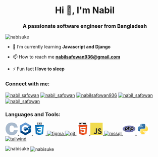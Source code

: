 <h1 align="center">Hi 👋, I'm Nabil</h1>
<h3 align="center">A passionate software engineer from Bangladesh</h3>

<p align="left"> <img src="https://komarev.com/ghpvc/?username=nabisuke&label=Profile%20views&color=0e75b6&style=flat" alt="nabisuke" /> </p>

- 🌱 I’m currently learning **Javascript and Django**

- 📫 How to reach me **nabilsafowan936@gmail.com**

- ⚡ Fun fact **I love to sleep**

<h3 align="left">Connect with me:</h3>
<p align="left">
<a href="https://www.linkedin.com/in/nabil-safowan-109032276/" target="blank"><img align="center" src="https://raw.githubusercontent.com/rahuldkjain/github-profile-readme-generator/master/src/images/icons/Social/linked-in-alt.svg" alt="nabil safowan" height="30" width="40" /></a>
<a href="https://www.codechef.com/users/nabil_safowan" target="blank"><img align="center" src="https://cdn.jsdelivr.net/npm/simple-icons@3.1.0/icons/codechef.svg" alt="nabil_safowan" height="30" width="40" /></a>
<a href="https://www.hackerrank.com/nabilsafowan936" target="blank"><img align="center" src="https://raw.githubusercontent.com/rahuldkjain/github-profile-readme-generator/master/src/images/icons/Social/hackerrank.svg" alt="nabilsafowan936" height="30" width="40" /></a>
<a href="https://codeforces.com/profile/nabil_safowan" target="blank"><img align="center" src="https://raw.githubusercontent.com/rahuldkjain/github-profile-readme-generator/master/src/images/icons/Social/codeforces.svg" alt="nabil_safowan" height="30" width="40" /></a>
<a href="https://www.leetcode.com/nabil_safowan" target="blank"><img align="center" src="https://raw.githubusercontent.com/rahuldkjain/github-profile-readme-generator/master/src/images/icons/Social/leet-code.svg" alt="nabil_safowan" height="30" width="40" /></a>
</p>

<h3 align="left">Languages and Tools:</h3>
<p align="left"> <a href="https://www.cprogramming.com/" target="_blank" rel="noreferrer"> <img src="https://raw.githubusercontent.com/devicons/devicon/master/icons/c/c-original.svg" alt="c" width="40" height="40"/> </a> <a href="https://www.w3schools.com/cpp/" target="_blank" rel="noreferrer"> <img src="https://raw.githubusercontent.com/devicons/devicon/master/icons/cplusplus/cplusplus-original.svg" alt="cplusplus" width="40" height="40"/> </a> <a href="https://www.w3schools.com/css/" target="_blank" rel="noreferrer"> <img src="https://raw.githubusercontent.com/devicons/devicon/master/icons/css3/css3-original-wordmark.svg" alt="css3" width="40" height="40"/> </a> <a href="https://www.figma.com/" target="_blank" rel="noreferrer"> <img src="https://www.vectorlogo.zone/logos/figma/figma-icon.svg" alt="figma" width="40" height="40"/> </a> <a href="https://git-scm.com/" target="_blank" rel="noreferrer"> <img src="https://www.vectorlogo.zone/logos/git-scm/git-scm-icon.svg" alt="git" width="40" height="40"/> </a> <a href="https://www.w3.org/html/" target="_blank" rel="noreferrer"> <img src="https://raw.githubusercontent.com/devicons/devicon/master/icons/html5/html5-original-wordmark.svg" alt="html5" width="40" height="40"/> </a> <a href="https://developer.mozilla.org/en-US/docs/Web/JavaScript" target="_blank" rel="noreferrer"> <img src="https://raw.githubusercontent.com/devicons/devicon/master/icons/javascript/javascript-original.svg" alt="javascript" width="40" height="40"/> </a> <a href="https://www.microsoft.com/en-us/sql-server" target="_blank" rel="noreferrer"> <img src="https://www.svgrepo.com/show/303229/microsoft-sql-server-logo.svg" alt="mssql" width="40" height="40"/> </a> <a href="https://www.php.net" target="_blank" rel="noreferrer"> <img src="https://raw.githubusercontent.com/devicons/devicon/master/icons/php/php-original.svg" alt="php" width="40" height="40"/> </a> <a href="https://www.python.org" target="_blank" rel="noreferrer"> <img src="https://raw.githubusercontent.com/devicons/devicon/master/icons/python/python-original.svg" alt="python" width="40" height="40"/> </a> <a href="https://tailwindcss.com/" target="_blank" rel="noreferrer"> <img src="https://www.vectorlogo.zone/logos/tailwindcss/tailwindcss-icon.svg" alt="tailwind" width="40" height="40"/> </a> </p>

<p><img align="left" src="https://github-readme-stats.vercel.app/api/top-langs?username=nabisuke&show_icons=true&locale=en&layout=compact" alt="nabisuke" /></p>

<p>&nbsp;<img align="center" src="https://github-readme-stats.vercel.app/api?username=nabisuke&show_icons=true&locale=en" alt="nabisuke" /></p>
